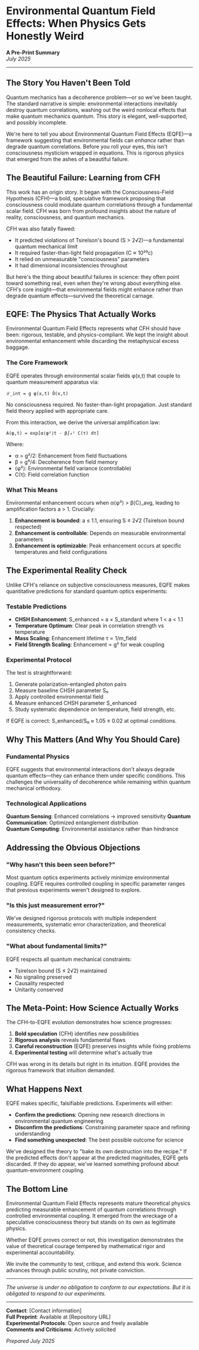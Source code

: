 # Environmental Quantum Field Effects: When Physics Gets Honestly Weird

**A Pre-Print Summary**  
*July 2025*

---

## The Story You Haven't Been Told

Quantum mechanics has a decoherence problem—or so we've been taught. The standard narrative is simple: environmental interactions inevitably destroy quantum correlations, washing out the weird nonlocal effects that make quantum mechanics quantum. This story is elegant, well-supported, and possibly incomplete.

We're here to tell you about Environmental Quantum Field Effects (EQFE)—a framework suggesting that environmental fields can *enhance* rather than degrade quantum correlations. Before you roll your eyes, this isn't consciousness mysticism wrapped in equations. This is rigorous physics that emerged from the ashes of a beautiful failure.

## The Beautiful Failure: Learning from CFH

This work has an origin story. It began with the Consciousness-Field Hypothesis (CFH)—a bold, speculative framework proposing that consciousness could modulate quantum correlations through a fundamental scalar field. CFH was born from profound insights about the nature of reality, consciousness, and quantum mechanics.

CFH was also fatally flawed:

- It predicted violations of Tsirelson's bound (S > 2√2)—a fundamental quantum mechanical limit
- It required faster-than-light field propagation (C ≈ 10²⁰c)
- It relied on unmeasurable "consciousness" parameters
- It had dimensional inconsistencies throughout

But here's the thing about beautiful failures in science: they often point toward something real, even when they're wrong about everything else. CFH's core insight—that environmental fields might enhance rather than degrade quantum effects—survived the theoretical carnage.

## EQFE: The Physics That Actually Works

Environmental Quantum Field Effects represents what CFH should have been: rigorous, testable, and physics-compliant. We kept the insight about environmental enhancement while discarding the metaphysical excess baggage.

### The Core Framework

EQFE operates through environmental scalar fields φ(x,t) that couple to quantum measurement apparatus via:

```text
ℒ_int = g φ(x,t) Ô(x,t)
```

No consciousness required. No faster-than-light propagation. Just standard field theory applied with appropriate care.

From this interaction, we derive the universal amplification law:

```text
A(φ,t) = exp[α⟨φ²⟩t - β∫₀ᵗ C(τ) dτ]
```

Where:

- α = g²/2: Enhancement from field fluctuations
- β = g⁴/4: Decoherence from field memory
- ⟨φ²⟩: Environmental field variance (controllable)
- C(τ): Field correlation function

### What This Means

Environmental enhancement occurs when α⟨φ²⟩ > β⟨C⟩_avg, leading to amplification factors a > 1. Crucially:

1. **Enhancement is bounded**: a ≤ 1.1, ensuring S ≤ 2√2 (Tsirelson bound respected)
2. **Enhancement is controllable**: Depends on measurable environmental parameters
3. **Enhancement is optimizable**: Peak enhancement occurs at specific temperatures and field configurations

## The Experimental Reality Check

Unlike CFH's reliance on subjective consciousness measures, EQFE makes quantitative predictions for standard quantum optics experiments:

### Testable Predictions

- **CHSH Enhancement**: S_enhanced = a × S_standard where 1 < a < 1.1
- **Temperature Optimum**: Clear peak in correlation strength vs temperature
- **Mass Scaling**: Enhancement lifetime τ ∝ 1/m_field
- **Field Strength Scaling**: Enhancement ∝ g² for weak coupling

### Experimental Protocol

The test is straightforward:

1. Generate polarization-entangled photon pairs
2. Measure baseline CHSH parameter S₀
3. Apply controlled environmental field
4. Measure enhanced CHSH parameter S_enhanced
5. Study systematic dependence on temperature, field strength, etc.

If EQFE is correct: S_enhanced/S₀ ≈ 1.05 ± 0.02 at optimal conditions.

## Why This Matters (And Why You Should Care)

### Fundamental Physics

EQFE suggests that environmental interactions don't always degrade quantum effects—they can enhance them under specific conditions. This challenges the universality of decoherence while remaining within quantum mechanical orthodoxy.

### Technological Applications

**Quantum Sensing**: Enhanced correlations → improved sensitivity
**Quantum Communication**: Optimized entanglement distribution  
**Quantum Computing**: Environmental assistance rather than hindrance

## Addressing the Obvious Objections

### "Why hasn't this been seen before?"

Most quantum optics experiments actively minimize environmental coupling. EQFE requires controlled coupling in specific parameter ranges that previous experiments weren't designed to explore.

### "Is this just measurement error?"

We've designed rigorous protocols with multiple independent measurements, systematic error characterization, and theoretical consistency checks.

### "What about fundamental limits?"

EQFE respects all quantum mechanical constraints:

- Tsirelson bound (S ≤ 2√2) maintained
- No signaling preserved
- Causality respected
- Unitarity conserved

## The Meta-Point: How Science Actually Works

The CFH-to-EQFE evolution demonstrates how science progresses:

1. **Bold speculation** (CFH) identifies new possibilities
2. **Rigorous analysis** reveals fundamental flaws
3. **Careful reconstruction** (EQFE) preserves insights while fixing problems
4. **Experimental testing** will determine what's actually true

CFH was wrong in its details but right in its intuition. EQFE provides the rigorous framework that intuition demanded.

## What Happens Next

EQFE makes specific, falsifiable predictions. Experiments will either:

- **Confirm the predictions**: Opening new research directions in environmental quantum engineering
- **Disconfirm the predictions**: Constraining parameter space and refining understanding  
- **Find something unexpected**: The best possible outcome for science

We've designed the theory to "bake its own destruction into the recipe." If the predicted effects don't appear at the predicted magnitudes, EQFE gets discarded. If they do appear, we've learned something profound about quantum-environment coupling.

## The Bottom Line

Environmental Quantum Field Effects represents mature theoretical physics predicting measurable enhancement of quantum correlations through controlled environmental coupling. It emerged from the wreckage of a speculative consciousness theory but stands on its own as legitimate physics.

Whether EQFE proves correct or not, this investigation demonstrates the value of theoretical courage tempered by mathematical rigor and experimental accountability.

We invite the community to test, critique, and extend this work. Science advances through public scrutiny, not private conviction.

---

*The universe is under no obligation to conform to our expectations. But it is obligated to respond to our experiments.*

---

**Contact**: [Contact information]  
**Full Preprint**: Available at [Repository URL]  
**Experimental Protocols**: Open source and freely available  
**Comments and Criticisms**: Actively solicited

*Prepared July 2025*
